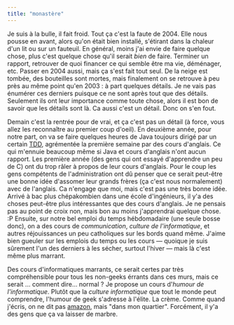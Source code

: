 ```yaml
---
title: "monastère"
---
```


Je suis à la bulle, il fait froid. Tout ça c'est la faute de 2004. Elle nous
pousse en avant, alors qu'on était bien installé, s'étirant dans la chaleur
d'un lit ou sur un fauteuil. En général, moins j'ai envie de faire quelque
chose, plus c'est quelque chose qu'il serait _bien_ de faire. Terminer un
rapport, retrouver de quoi financer ce qui semble être ma vie, déménager, etc.
Passer en 2004 aussi, mais ça s'est fait tout seul. De la neige est tombée,
des bouteilles sont mortes, mais finalement on se retrouve à peu près au même
point qu'en 2003 : à part quelques détails. Je ne vais pas énumérer ces
derniers puisque ce ne sont après tout que des détails. Seulement ils ont leur
importance comme toute chose, alors il est bon de savoir que les détails sont
là. Ca aussi c'est un détail. Donc on s'en fout.

Demain c'est la rentrée pour de vrai, et ça c'est pas un détail (à force, vous
allez les reconnaître au premier coup d'oeil). En deuxième année, pour notre
part, on va se faire quelques heures de Java toujours dirigé par un certain
[TDD](http://www.magix-team.org/perso/tdd/blogs/eapc/), agrémentée la première
semaine par des cours d'anglais. Ce qui m'ennuie beaucoup même si Java et
cours d'anglais n'ont aucun rapport. Les première année (des gens qui ont
essayé d'apprendre un peu de C) ont du trop râler à propos de leur cours
d'anglais. Pour le coup les gens compétents de l'administration ont dû penser
que ce serait peut-être une bonne idée d'assomer leur grands frères (ça c'est
nous normalement) avec de l'anglais. Ca n'engage que moi, mais c'est pas une
très bonne idée. Arrivé à bac plus chépakombien dans une école d'ingénieurs,
il y'a des choses peut-être plus intéressantes que des cours d'anglais. Je ne
pensais pas au point de croix non, mais bon au moins j'apprendrai quelque
chose. :P Ensuite, sur notre bel emploi du temps hébdomadaire (une seule bosse
donc), on a des cours de _communication_, _culture de l'informatique_, et
autres réjouissances un peu catholiques sur les bords quand même. J'aime bien
gueuler sur les emplois du temps ou les cours — quoique je suis sûrement l'un
des derniers à les sécher, surtout l'hiver — mais là c'est même plus marrant.

Des cours d'informatiques marrants, ce serait certes par très compréhensible
pour tous les non-geeks érrants dans ces murs, mais ce serait ... comment
dire... normal ? Je propose un cours d'_humour de l'informatique_. Plutôt que
la _culture informatique_ que tout le monde peut comprendre, l'humour de geek
s'adresse à l'élite. La crème. Comme quand j'écris, on ne dit pas
[amazon](http://www.amazon.fr), mais "dans mon quartier". Forcément, il y'a
des gens que ça va laisser de marbre.

